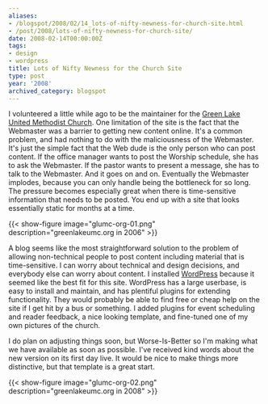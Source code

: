 ```yaml
---
aliases:
- /blogspot/2008/02/14_lots-of-nifty-newness-for-church-site.html
- /post/2008/lots-of-nifty-newness-for-church-site/
date: 2008-02-14T00:00:00Z
tags:
- design
- wordpress
title: Lots of Nifty Newness for the Church Site
type: post
year: '2008'
archived_category: blogspot
---
```


I volunteered a little while ago to be the maintainer for the <a href="http://greenlakeumc.org/">Green Lake
United Methodist Church</a>. One limitation of the site is the fact that the Webmaster was a barrier to
getting new content online. It's a common problem, and had nothing to do with the maliciousness of the
Webmaster. It's just the simple fact that the Web dude is the only person who can post content. If the office
manager wants to post the Worship schedule, she has to ask the Webmaster. If the pastor wants to present a
message, she has to talk to the Webmaster. And it goes on and on. Eventually the Webmaster implodes, because
you can only handle being the bottleneck for so long. The pressure becomes especially great when there is
time-sensitive information that needs to be posted. You end up with a site that looks essentially static for
months at a time.

<!-- TEASER_END -->

{{< show-figure image="glumc-org-01.png" description="greenlakeumc.org in 2006" >}}

<p>A blog seems like the most straightforward solution to the problem of allowing non-technical people to post content including material that is time-sensitive. I can worry about technical and design decisions, and everybody else can worry about content. I installed <a href="http://wordpress.org/">WordPress</a> because it seemed like the best fit for this site. WordPress has a large userbase, is easy to install and maintain, and has plentiful plugins for extending functionality. They would probably be able to find free or cheap help on the site if I get hit by a bus or something. I added plugins for event scheduling and reader feedback, a nice looking template, and fine-tuned one of my own pictures of the church.</p>

<p>I do plan on adjusting things soon, but Worse-Is-Better so I'm making what we have available as soon as possible. I've received kind words about the new version on its first day live. It would be nice to make things more distinctive, but that template is a great start.</p>

{{< show-figure image="glumc-org-02.png" description="greenlakeumc.org in 2008" >}}
